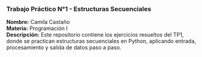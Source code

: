 ### Trabajo Práctico N°1 - Estructuras Secuenciales  
**Nombre:** Camila Castaño  
**Materia:** Programación I  
**Descripción:** Este repositorio contiene los ejercicios resueltos del TP1, donde se practican estructuras secuenciales en Python, aplicando entrada, procesamiento y salida de datos paso a paso.
